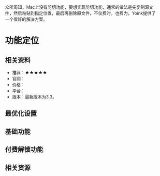 众所周知，Mac上没有剪切功能，要想实现剪切功能，通常的做法是先复制源文件，然后粘贴到指定位置，最后再删除原文件，不仅费时，也费力。Yoink提供了一个很好的解决方案。


# 功能定位


## 相关资料
- 推荐：★★★★★
- 官网：
- 价格：
- 平台：
- 版本：最新版本为3.3。

## 最优化设置


## 基础功能

## 付费解锁功能




## 相关资源
